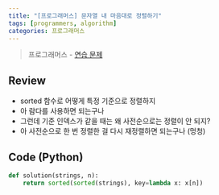 ```yaml
---
title: "[프로그래머스] 문자열 내 마음대로 정렬하기"
tags: [programmers, algorithm]
categories: 프로그래머스
---
```


> 프로그래머스 - [연습 문제](https://programmers.co.kr/learn/courses/30/lessons/12915)

## Review

- sorted 함수로 어떻게 특정 기준으로 정렬하지
- 아 람다를 사용하면 되는구나
- 그런데 기준 인덱스가 같을 때는 왜 사전순으로는 정렬이 안 되지?
- 아 사전순으로 한 번 정렬한 걸 다시 재정렬하면 되는구나 (멍청)

## Code (Python)

```python
def solution(strings, n):
    return sorted(sorted(strings), key=lambda x: x[n])
```
